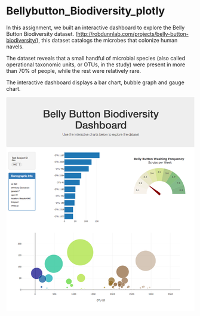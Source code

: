 # Bellybutton_Biodiversity_plotly

In this assignment, we built an interactive dashboard to explore the Belly Button Biodiversity dataset.
(http://robdunnlab.com/projects/belly-button-biodiversity/), this dataset catalogs the microbes that colonize human navels.

The dataset reveals that a small handful of microbial species (also called operational taxonomic units, or OTUs, in the study)
were present in more than 70% of people, while the rest were relatively rare.

The interactive dashboard displays a bar chart, bubble graph and gauge chart.

![Image_BellyB](https://github.com/Sbagni/Bellybutton_Biodiversity_plotly/blob/master/img/hw02.png)
